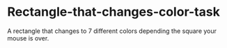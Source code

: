 # Rectangle-that-changes-color-task
A rectangle that changes to 7 different colors depending the square your mouse is over.
